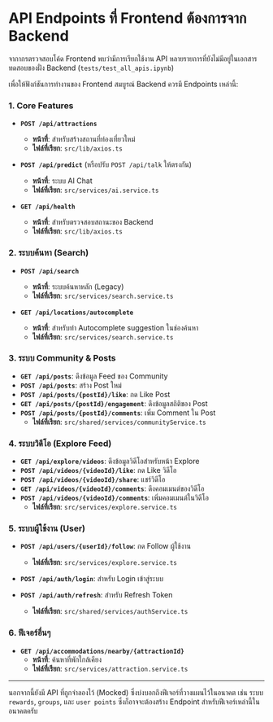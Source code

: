 # API Endpoints ที่ Frontend ต้องการจาก Backend

จากากรตรวจสอบโค้ด Frontend พบว่ามีการเรียกใช้งาน API หลายรายการที่ยังไม่มีอยู่ในเอกสารทดสอบของฝั่ง Backend (`tests/test_all_apis.ipynb`)

เพื่อให้ฟังก์ชันการทำงานของ Frontend สมบูรณ์ Backend ควรมี Endpoints เหล่านี้:

### 1. Core Features

*   **`POST /api/attractions`**
    *   **หน้าที่**: สำหรับสร้างสถานที่ท่องเที่ยวใหม่
    *   **ไฟล์ที่เรียก**: `src/lib/axios.ts`

*   **`POST /api/predict`** (หรือปรับ `POST /api/talk` ให้ตรงกัน)
    *   **หน้าที่**: ระบบ AI Chat
    *   **ไฟล์ที่เรียก**: `src/services/ai.service.ts`

*   **`GET /api/health`**
    *   **หน้าที่**: สำหรับตรวจสอบสถานะของ Backend
    *   **ไฟล์ที่เรียก**: `src/lib/axios.ts`

### 2. ระบบค้นหา (Search)

*   **`POST /api/search`**
    *   **หน้าที่**: ระบบค้นหาหลัก (Legacy)
    *   **ไฟล์ที่เรียก**: `src/services/search.service.ts`

*   **`GET /api/locations/autocomplete`**
    *   **หน้าที่**: สำหรับทำ Autocomplete suggestion ในช่องค้นหา
    *   **ไฟล์ที่เรียก**: `src/services/search.service.ts`

### 3. ระบบ Community & Posts

*   **`GET /api/posts`**: ดึงข้อมูล Feed ของ Community
*   **`POST /api/posts`**: สร้าง Post ใหม่
*   **`POST /api/posts/{postId}/like`**: กด Like Post
*   **`GET /api/posts/{postId}/engagement`**: ดึงข้อมูลสถิติของ Post
*   **`POST /api/posts/{postId}/comments`**: เพิ่ม Comment ใน Post
    *   **ไฟล์ที่เรียก**: `src/shared/services/communityService.ts`

### 4. ระบบวิดีโอ (Explore Feed)

*   **`GET /api/explore/videos`**: ดึงข้อมูลวิดีโอสำหรับหน้า Explore
*   **`POST /api/videos/{videoId}/like`**: กด Like วิดีโอ
*   **`POST /api/videos/{videoId}/share`**: แชร์วิดีโอ
*   **`GET /api/videos/{videoId}/comments`**: ดึงคอมเมนต์ของวิดีโอ
*   **`POST /api/videos/{videoId}/comments`**: เพิ่มคอมเมนต์ในวิดีโอ
    *   **ไฟล์ที่เรียก**: `src/services/explore.service.ts`

### 5. ระบบผู้ใช้งาน (User)

*   **`POST /api/users/{userId}/follow`**: กด Follow ผู้ใช้งาน
    *   **ไฟล์ที่เรียก**: `src/services/explore.service.ts`

*   **`POST /api/auth/login`**: สำหรับ Login เข้าสู่ระบบ
*   **`POST /api/auth/refresh`**: สำหรับ Refresh Token
    *   **ไฟล์ที่เรียก**: `src/shared/services/authService.ts`

### 6. ฟีเจอร์อื่นๆ

*   **`GET /api/accommodations/nearby/{attractionId}`**
    *   **หน้าที่**: ค้นหาที่พักใกล้เคียง
    *   **ไฟล์ที่เรียก**: `src/services/attraction.service.ts`

---

นอกจากนี้ยังมี API ที่ถูกจำลองไว้ (Mocked) ซึ่งบ่งบอกถึงฟีเจอร์ที่วางแผนไว้ในอนาคต เช่น ระบบ `rewards`, `groups`, และ `user points` ซึ่งก็อาจจะต้องสร้าง Endpoint สำหรับฟีเจอร์เหล่านี้ในอนาคตครับ
